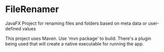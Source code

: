 # FileRenamer
JavaFX Project for renaming files and folders based on meta data or user-defined values

This project uses Maven.  Use 'mvn package' to build.  There's a plugin being used that will create a native executable for running the app.
